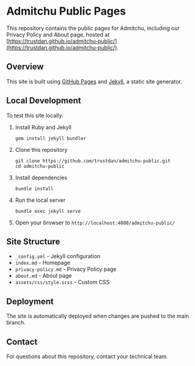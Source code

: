# Admitchu Public Pages

This repository contains the public pages for Admitchu, including our Privacy Policy and About page, hosted at [https://trustdan.github.io/admitchu-public/](https://trustdan.github.io/admitchu-public/).

## Overview

This site is built using [GitHub Pages](https://pages.github.com/) and [Jekyll](https://jekyllrb.com/), a static site generator.

## Local Development

To test this site locally:

1. Install Ruby and Jekyll
   ```
   gem install jekyll bundler
   ```

2. Clone this repository
   ```
   git clone https://github.com/trustdan/admitchu-public.git
   cd admitchu-public
   ```

3. Install dependencies
   ```
   bundle install
   ```

4. Run the local server
   ```
   bundle exec jekyll serve
   ```

5. Open your browser to `http://localhost:4000/admitchu-public/`

## Site Structure

- `_config.yml` - Jekyll configuration
- `index.md` - Homepage
- `privacy-policy.md` - Privacy Policy page
- `about.md` - About page
- `assets/css/style.scss` - Custom CSS

## Deployment

The site is automatically deployed when changes are pushed to the main branch.

## Contact

For questions about this repository, contact your technical team.
